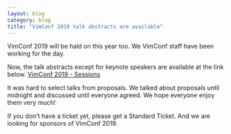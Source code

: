 ```yaml
---
layout: blog
category: blog
title: "VimConf 2019 talk abstracts are available"
---
```


VimConf 2019 will be hald on this year too.
We VimConf staff have been working for the day.

Now, the talk abstracts except for keynote speakers are available at the link below.
[VimConf 2019 - Sessions](https://vimconf.org/2019/#menu-time-table)

It was hard to select talks from proposals. We talked about proposals until midnight and discussed until everyone agreed. We hope everyone enjoy them very much!

If you don't have a ticket yet, please get a Standard Ticket.
And we are looking for sponsors of VimConf 2019.
